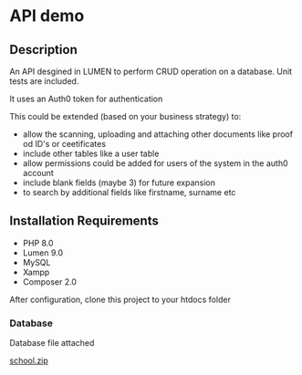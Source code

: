 # API demo
## Description
An API desgined in LUMEN to perform CRUD operation on a database.
Unit tests are included.

It uses an Auth0 token for authentication

This could be extended (based on your business strategy) to:
- allow the scanning, uploading and attaching other documents like proof od ID's or ceetificates 
- include other tables like a user table 
- allow permissions could be added for users of the system in the auth0 account
- include blank fields (maybe 3) for future expansion 
- to search by additional fields like firstname, surname etc

## Installation Requirements
- PHP 8.0 
- Lumen 9.0
- MySQL
- Xampp
- Composer 2.0

After configuration, clone this project to your htdocs folder

### Database
Database file attached



[school.zip](https://github.com/Ebow09/API_v1_repo/files/9133381/school.zip)
